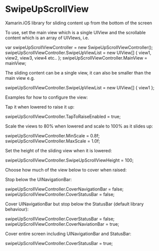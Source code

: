 # SwipeUpScrollView
Xamarin.iOS library for sliding content up from the bottom of the screen

To use, set the main view which is a single UIView and the scrollable content which is an array of UIVIews, i.e.

var swipeUpScrollViewController = new SwipeUpScrollViewController();
swipeUpScrollViewController.SwipeUpViewList = new UIView[] { view1, view2, view3, view4 etc.. };
swipeUpScrollViewController.MainView = mainView;

The sliding content can be a single view, it can also be smaller than the main view e.g.

swipeUpScrollViewController.SwipeUpViewList = new UIView[] { view1 };

Examples for how to configure the view:

Tap it when lowered to raise it up:

swipeUpScrollViewController.TapToRaiseEnabled = true;

Scale the views to 80% when lowered and scale to 100% as it slides up:

swipeUpScrollViewController.MinScale = 0.8f;
swipeUpScrollViewController.MaxScale = 1.0f;

Set the height of the sliding view when it is lowered:

swipeUpScrollViewController.SwipeUpScrollViewHeight = 100;

Choose how much of the view below to cover when raised:

Stop below the UINavigationBar:

swipeUpScrollViewController.CoverNavigationBar = false;
swipeUpScrollViewController.CoverStatusBar = false;

Cover UINavigationBar but stop below the StatusBar (default library behaviour):

swipeUpScrollViewController.CoverStatusBar = false;
swipeUpScrollViewController.CoverNaviationBar = true;

Cover entire screen including UINavigationBar and StatusBar:

swipeUpScrollViewController.CoverStatusBar = true;
